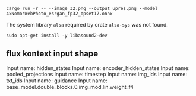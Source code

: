   ```
  cargo run -r -- --image 32.png --output upres.png --model 4xNomosWebPhoto_esrgan_fp32_opset17.onnx
  ```

  
  The system library `alsa` required by crate `alsa-sys` was not found.
  ```
  sudo apt-get install -y libasound2-dev
  ```


## flux kontext input shape
Input name: hidden_states
Input name: encoder_hidden_states
Input name: pooled_projections
Input name: timestep
Input name: img_ids
Input name: txt_ids
Input name: guidance
Input name: base_model.double_blocks.0.img_mod.lin.weight_f4